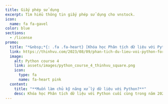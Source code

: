 ```yaml
---
title: Giấy phép sử dụng
excerpt: Tìm hiểu thông tin giấy phép sử dụng cho vnstock.
icon:
  name: fa fa-gavel
color: blue
sections:
  - /license
promo:
  title: "*&nbsp;*{: .fa .fa-heart} [Khóa học Phân tích dữ liệu với Python #4](https://thinhvu.com/2023/08/09/phan-tich-du-lieu-voi-python-for-data-analysis-3?utm_source=vnstock-docs&utm_medium=start)"
  link: https://thinhvu.com/2023/08/09/phan-tich-du-lieu-voi-python-for-data-analysis-3?utm_source=vnstock-docs&utm_medium=start
  image:
    alt: Python course 4
    link: assets/images/python_course_4_thinhvu_square.png
    icon:
      type: fa
      name: fa-heart pink
  content:
    title: "**Muốn làm chủ kỹ năng xử lý dữ liệu với Python?**"
    desc: Khóa học Phân tích dữ liệu với Python cuối cùng trong năm 2023. Đăng ký ngay!.
---
```


